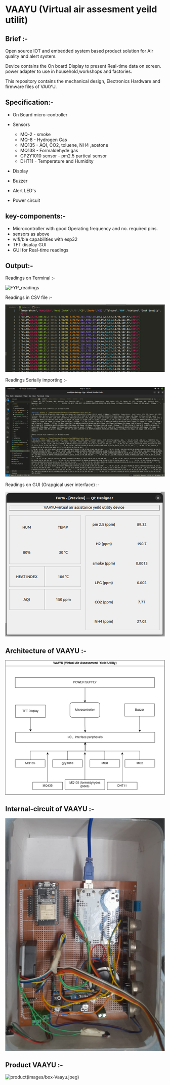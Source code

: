 # VAAYU (Virtual air assesment yeild utilit)

Brief :- 
-- 
Open source IOT and embedded system based product solution for Air quality and alert system.

Device contains the On board Display to present Real-time data on screen. power adapter to use in household,workshops and factories.  


This repository contains the mechanical design, Electronics Hardware and firmware files of VAAYU.

Specification:- 
-- 

* On Board micro-controller
* Sensors 
    * MQ-2 - smoke
    * MQ-8 - Hydrogen Gas
    * MQ135 - AQI, CO2, toluene, NH4 ,acetone 
    * MQ138 - Formaldehyde gas
    * GP2Y1010 sensor - pm2.5 partical sensor
    * DHT11 - Temperature and Humidity

* Display 
* Buzzer 
* Alert LED's
* Power circuit 

key-components:-  
--
* Microcontroller with good Operating frequency and no. required pins.
* sensors as above
* wifi/ble capabilities with esp32 
* TFT display GUI
* GUI for Real-time readings 


Output:- 
-- 

Readings on Terminal :- 

![FYP_readings](https://github.com/Himanshukohale22/FYP_GreenSpace/assets/114358863/e31bab9c-cada-4fa6-a2cb-cbe7bb7b88a1)

Readings in CSV file :- 

![CSV](images/csv-readings.png)

Readings Serially importing :- 

![Serial-data](images/serial-data.png)

Readings on GUI (Grapgical user interface) :- 

![GUI](images/GUI-readings.png)

Architecture of VAAYU :-
--
![Architecture](images/architecture-vaayu.png)

Internal-circuit of VAAYU :- 
--

![internal-circuit](images/Internal-circuit.jpeg)

Product VAAYU :-
--

![product](imaage-----------)(images/box-Vaayu.jpeg)


